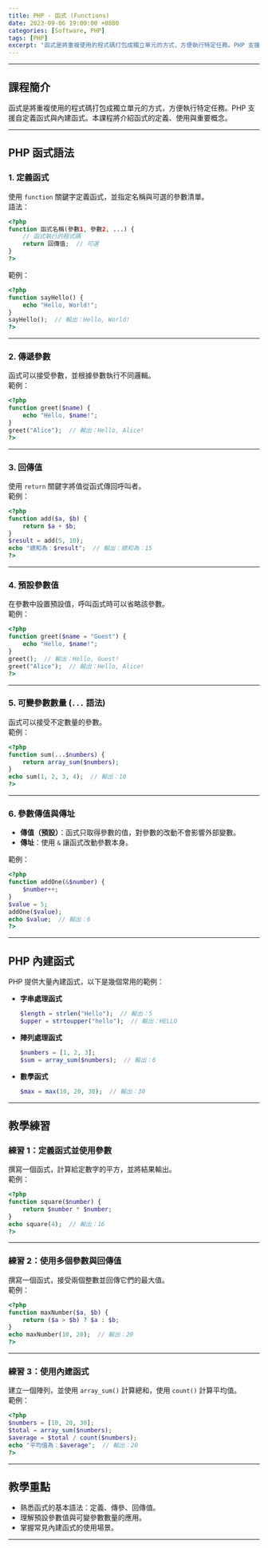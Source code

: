 ```yaml
---
title: PHP - 函式 (Functions)
date: 2023-09-06 19:00:00 +0800
categories: [Software, PHP]
tags: [PHP] 
excerpt: "函式是將重複使用的程式碼打包成獨立單元的方式，方便執行特定任務。PHP 支援自定義函式與內建函式。本課程將介紹函式的定義、使用與重要概念。"
---
```


---

## 課程簡介  
函式是將重複使用的程式碼打包成獨立單元的方式，方便執行特定任務。PHP 支援自定義函式與內建函式。本課程將介紹函式的定義、使用與重要概念。

---

## PHP 函式語法  

### 1. 定義函式  
使用 `function` 關鍵字定義函式，並指定名稱與可選的參數清單。  
語法：  
```php
<?php
function 函式名稱(參數1, 參數2, ...) {
    // 函式執行的程式碼
    return 回傳值;  // 可選
}
?>
```

範例：  
```php
<?php
function sayHello() {
    echo "Hello, World!";
}
sayHello();  // 輸出：Hello, World!
?>
```

---

### 2. 傳遞參數  
函式可以接受參數，並根據參數執行不同邏輯。  
範例：  
```php
<?php
function greet($name) {
    echo "Hello, $name!";
}
greet("Alice");  // 輸出：Hello, Alice!
?>
```

---

### 3. 回傳值  
使用 `return` 關鍵字將值從函式傳回呼叫者。  
範例：  
```php
<?php
function add($a, $b) {
    return $a + $b;
}
$result = add(5, 10);
echo "總和為：$result";  // 輸出：總和為：15
?>
```

---

### 4. 預設參數值  
在參數中設置預設值，呼叫函式時可以省略該參數。  
範例：  
```php
<?php
function greet($name = "Guest") {
    echo "Hello, $name!";
}
greet();  // 輸出：Hello, Guest!
greet("Alice");  // 輸出：Hello, Alice!
?>
```

---

### 5. 可變參數數量 (`...` 語法)  
函式可以接受不定數量的參數。  
範例：  
```php
<?php
function sum(...$numbers) {
    return array_sum($numbers);
}
echo sum(1, 2, 3, 4);  // 輸出：10
?>
```

---

### 6. 參數傳值與傳址  
- **傳值（預設）**：函式只取得參數的值，對參數的改動不會影響外部變數。  
- **傳址**：使用 `&` 讓函式改動參數本身。  

範例：  
```php
<?php
function addOne(&$number) {
    $number++;
}
$value = 5;
addOne($value);
echo $value;  // 輸出：6
?>
```

---

## PHP 內建函式  

PHP 提供大量內建函式，以下是幾個常用的範例：  
- **字串處理函式**  
  ```php
  $length = strlen("Hello");  // 輸出：5
  $upper = strtoupper("hello");  // 輸出：HELLO
  ```
- **陣列處理函式**  
  ```php
  $numbers = [1, 2, 3];
  $sum = array_sum($numbers);  // 輸出：6
  ```
- **數學函式**  
  ```php
  $max = max(10, 20, 30);  // 輸出：30
  ```

---

## 教學練習  

### 練習 1：定義函式並使用參數  
撰寫一個函式，計算給定數字的平方，並將結果輸出。  
範例：  
```php
<?php
function square($number) {
    return $number * $number;
}
echo square(4);  // 輸出：16
?>
```

---

### 練習 2：使用多個參數與回傳值  
撰寫一個函式，接受兩個整數並回傳它們的最大值。  
範例：  
```php
<?php
function maxNumber($a, $b) {
    return ($a > $b) ? $a : $b;
}
echo maxNumber(10, 20);  // 輸出：20
?>
```

---

### 練習 3：使用內建函式  
建立一個陣列，並使用 `array_sum()` 計算總和，使用 `count()` 計算平均值。  
範例：  
```php
<?php
$numbers = [10, 20, 30];
$total = array_sum($numbers);
$average = $total / count($numbers);
echo "平均值為：$average";  // 輸出：20
?>
```

---

## 教學重點  
- 熟悉函式的基本語法：定義、傳參、回傳值。  
- 理解預設參數值與可變參數數量的應用。  
- 掌握常見內建函式的使用場景。  

---
